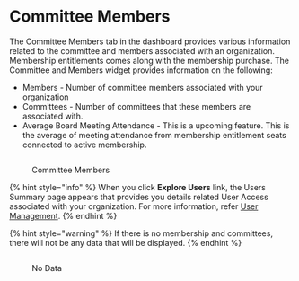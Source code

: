 # Committee Members

The Committee Members tab in the dashboard provides various information related to the committee and members associated with an organization. Membership entitlements comes along with the membership purchase. The Committee and Members widget provides information on the following:

* Members - Number of committee members associated with your organization
* Committees - Number of committees that these members are associated with.
* Average Board Meeting Attendance - This is a upcoming feature. This is the average of meeting attendance from membership entitlement seats connected to active membership.

<figure><img src="https://2145393087-files.gitbook.io/~/files/v0/b/gitbook-x-prod.appspot.com/o/spaces%2F-MCG-Km6_RcGyUVKsLIx%2Fuploads%2FHcBYUOD0g0wulo7K0K9K%2FCM.png?alt=media&#x26;token=aca3c54b-8e16-499f-93ca-ca9bc83c02ba" alt=""><figcaption><p>Committee Members</p></figcaption></figure>

{% hint style="info" %}
When you click **Explore Users** link, the Users Summary page appears that provides you details related User Access associated with your organization. For more information, refer [User Management](https://docs.linuxfoundation.org/lfx/organization-dashboard/users-management).
{% endhint %}

{% hint style="warning" %}
If there is no membership and committees, there will not be any data that will be displayed.
{% endhint %}

<figure><img src="https://2145393087-files.gitbook.io/~/files/v0/b/gitbook-x-prod.appspot.com/o/spaces%2F-MCG-Km6_RcGyUVKsLIx%2Fuploads%2FDmrOyLuTOSduk0U5ulrI%2FCM1.png?alt=media&#x26;token=6edd4850-9f4e-4dab-ae7b-6e7204905c7b" alt=""><figcaption><p>No Data</p></figcaption></figure>
